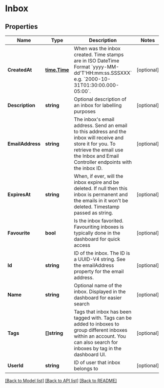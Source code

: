 # Inbox

## Properties

Name | Type | Description | Notes
------------ | ------------- | ------------- | -------------
**CreatedAt** | [**time.Time**](time.Time.md) | When was the inbox created. Time stamps are in ISO DateTime Format &#x60;yyyy-MM-dd&#39;T&#39;HH:mm:ss.SSSXXX&#x60; e.g. &#x60;2000-10-31T01:30:00.000-05:00&#x60;. | [optional] 
**Description** | **string** | Optional description of an inbox for labelling purposes | [optional] 
**EmailAddress** | **string** | The inbox&#39;s email address. Send an email to this address and the inbox will receive and store it for you. To retrieve the email use the Inbox and Email Controller endpoints with the inbox ID. | [optional] 
**ExpiresAt** | **string** | When, if ever, will the inbox expire and be deleted. If null then this inbox is permanent and the emails in it won&#39;t be deleted. Timestamp passed as string. | [optional] 
**Favourite** | **bool** | Is the inbox favorited. Favouriting inboxes is typically done in the dashboard for quick access | [optional] 
**Id** | **string** | ID of the inbox. The ID is a UUID-V4 string. See the emailAddress property for the email address. | [optional] 
**Name** | **string** | Optional name of the inbox. Displayed in the dashboard for easier search | [optional] 
**Tags** | **[]string** | Tags that inbox has been tagged with. Tags can be added to inboxes to group different inboxes within an account. You can also search for inboxes by tag in the dashboard UI. | [optional] 
**UserId** | **string** | ID of user that inbox belongs to | [optional] 

[[Back to Model list]](../README.md#documentation-for-models) [[Back to API list]](../README.md#documentation-for-api-endpoints) [[Back to README]](../README.md)


